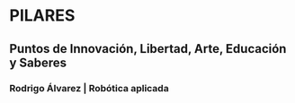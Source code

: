 # PILARES 
## Puntos de Innovación, Libertad, Arte, Educación y Saberes

### Rodrigo Álvarez | Robótica aplicada

